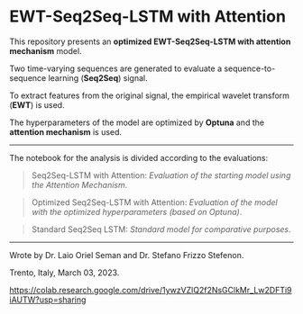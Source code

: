 # EWT-Seq2Seq-LSTM with Attention

This repository presents an **optimized EWT-Seq2Seq-LSTM with attention mechanism** model.

Two time-varying sequences are generated to evaluate a sequence-to-sequence learning (**Seq2Seq**) signal.

To extract features from the original signal, the empirical wavelet transform (**EWT**) is used.

The hyperparameters of the model are optimized by **Optuna** and the **attention mechanism** is used.

---

The notebook for the analysis is divided according to the evaluations:

> Seq2Seq-LSTM with Attention: _Evaluation of the starting model using the Attention Mechanism_.

> Optimized Seq2Seq-LSTM with Attention: _Evaluation of the model with the optimized hyperparameters (based on Optuna)_.

> Standard Seq2Seq LSTM: _Standard model for comparative purposes_.

---

Wrote by Dr. Laio Oriel Seman and Dr. Stefano Frizzo Stefenon.

Trento, Italy, March 03, 2023.

https://colab.research.google.com/drive/1ywzVZlQ2f2NsGClkMr_Lw2DFTi9iAUTW?usp=sharing
